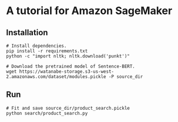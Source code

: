 # A tutorial for Amazon SageMaker

## Installation
```
# Install dependencies.
pip install -r requirements.txt
python -c "import nltk; nltk.download('punkt')"

# Download the pretrained model of Sentence-BERT.
wget https://watanabe-storage.s3-us-west-2.amazonaws.com/dataset/modules.pickle -P source_dir
```

## Run
```
# Fit and save source_dir/product_search.pickle 
python search/product_search.py  
```